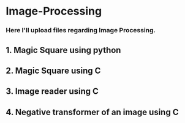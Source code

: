 # Image-Processing

### Here I'll upload files regarding Image Processing.

## 1. Magic Square using python
## 2. Magic Square using C 
## 3. Image reader using C
## 4. Negative transformer of an image using C